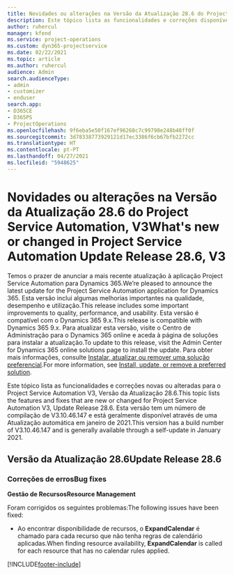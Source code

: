 ```yaml
---
title: Novidades ou alterações na Versão da Atualização 28.6 do Project Service Automation Hotfix, V3
description: Este tópico lista as funcionalidades e correções disponíveis no Project Service Automation V3, Versão da Atualização 28.6, Hotfix, V3.
author: ruhercul
manager: kfend
ms.service: project-operations
ms.custom: dyn365-projectservice
ms.date: 02/22/2021
ms.topic: article
ms.author: ruhercul
audience: Admin
search.audienceType:
- admin
- customizer
- enduser
search.app:
- D365CE
- D365PS
- ProjectOperations
ms.openlocfilehash: 9f6eba5e50f167ef96268c7c99798e248b48ff0f
ms.sourcegitcommit: 3d78338773929121d17ec3386f6cb67bfb2272cc
ms.translationtype: HT
ms.contentlocale: pt-PT
ms.lasthandoff: 04/27/2021
ms.locfileid: "5948625"
---
```

# <a name="whats-new-or-changed-in-project-service-automation-update-release-286-v3"></a><span data-ttu-id="e9d8d-103">Novidades ou alterações na Versão da Atualização 28.6 do Project Service Automation, V3</span><span class="sxs-lookup"><span data-stu-id="e9d8d-103">What's new or changed in Project Service Automation Update Release 28.6, V3</span></span>

<span data-ttu-id="e9d8d-104">Temos o prazer de anunciar a mais recente atualização à aplicação Project Service Automation para Dynamics 365.</span><span class="sxs-lookup"><span data-stu-id="e9d8d-104">We’re pleased to announce the latest update for the Project Service Automation application for Dynamics 365.</span></span> <span data-ttu-id="e9d8d-105">Esta versão inclui algumas melhorias importantes na qualidade, desempenho e utilização.</span><span class="sxs-lookup"><span data-stu-id="e9d8d-105">This release includes some important improvements to quality, performance, and usability.</span></span> <span data-ttu-id="e9d8d-106">Esta versão é compatível com o Dynamics 365 9.x.</span><span class="sxs-lookup"><span data-stu-id="e9d8d-106">This release is compatible with Dynamics 365 9.x.</span></span> <span data-ttu-id="e9d8d-107">Para atualizar esta versão, visite o Centro de Administração para o Dynamics 365 online e aceda à página de soluções para instalar a atualização.</span><span class="sxs-lookup"><span data-stu-id="e9d8d-107">To update to this release, visit the Admin Center for Dynamics 365 online solutions page to install the update.</span></span> <span data-ttu-id="e9d8d-108">Para obter mais informações, consulte [Instalar, atualizar ou remover uma solução preferencial](/power-platform/admin/install-remove-preferred-solution).</span><span class="sxs-lookup"><span data-stu-id="e9d8d-108">For more information, see [Install, update, or remove a preferred solution](/power-platform/admin/install-remove-preferred-solution).</span></span>

<span data-ttu-id="e9d8d-109">Este tópico lista as funcionalidades e correções novas ou alteradas para o Project Service Automation V3, Versão da Atualização 28.6.</span><span class="sxs-lookup"><span data-stu-id="e9d8d-109">This topic lists the features and fixes that are new or changed for Project Service Automation V3, Update Release 28.6.</span></span> <span data-ttu-id="e9d8d-110">Esta versão tem um número de compilação de V3.10.46.147 e está geralmente disponível através de uma Atualização automática em janeiro de 2021.</span><span class="sxs-lookup"><span data-stu-id="e9d8d-110">This version has a build number of V3.10.46.147 and is generally available through a self-update in January 2021.</span></span>

## <a name="update-release-286"></a><span data-ttu-id="e9d8d-111">Versão da Atualização 28.6</span><span class="sxs-lookup"><span data-stu-id="e9d8d-111">Update Release 28.6</span></span>

### <a name="bug-fixes"></a><span data-ttu-id="e9d8d-112">Correções de erros</span><span class="sxs-lookup"><span data-stu-id="e9d8d-112">Bug fixes</span></span>


<span data-ttu-id="e9d8d-113">**Gestão de Recursos**</span><span class="sxs-lookup"><span data-stu-id="e9d8d-113">**Resource Management**</span></span>

<span data-ttu-id="e9d8d-114">Foram corrigidos os seguintes problemas:</span><span class="sxs-lookup"><span data-stu-id="e9d8d-114">The following issues have been fixed:</span></span>

- <span data-ttu-id="e9d8d-115">Ao encontrar disponibilidade de recursos, o **ExpandCalendar** é chamado para cada recurso que não tenha regras de calendário aplicadas.</span><span class="sxs-lookup"><span data-stu-id="e9d8d-115">When finding resource availability, **ExpandCalendar** is called for each resource that has no calendar rules applied.</span></span>


[!INCLUDE[footer-include](../includes/footer-banner.md)]